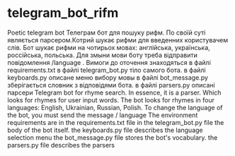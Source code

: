 # telegram_bot_rifm
Poetic telegram bot
Телеграм бот для пошуку рифм.
По своїй суті являється парсером.Котрий шукає рифми для введенних користувачем слів.
Бот шукає рифми на чотирьох мовах: англійська, українська, россійська, польська.
Для змыни мови боту треба відправити повідомлення /language .
Вимоги до оточення знаходяться в файлі requirements.txt
в файлі telegram_bot.py тіло самого бота.
в файлі keyboards.py описане меню вибору мовы
в файлі bot_message.py зберігається словник з відповідями бота.
в файлі parsers.py описані парсери
Telegram bot for rhyme search.
In essence, it is a parser. Which looks for rhymes for user input words.
The bot looks for rhymes in four languages: English, Ukrainian, Russian, Polish.
To change the language of the bot, you must send the message / language
The environment requirements are in the requirements.txt file
in the telegram_bot.py file the body of the bot itself.
the keyboards.py file describes the language selection menu
the bot_message.py file stores the bot's vocabulary.
the parsers.py file describes the parsers
